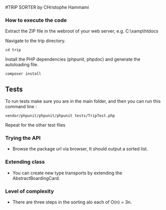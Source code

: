 #TRIP SORTER by CHristophe Hammami

### How to execute the code

Extract the ZIP file in the webroot of your web server, e.g. C:\xamp\htdocs

Navigate to the trip directory.
```
cd trip
```

Install the PHP dependencies (phpunit, phpdoc) and generate the autoloading file.

```
composer install
```

## Tests
To run tests make sure you are in the main folder, and then you can run this command line :

```
vendor/phpunit/phpunit/phpunit tests/TripTest.php
```

Repeat for the other test files


### Trying the API
* Browse the package url via browser, It should output a sorted list.

### Extending class
* You can create new type transports by extending the AbstractBoardingCard.

### Level of complexity
* There are three steps in the sorting alo each of O(n) = 3n.